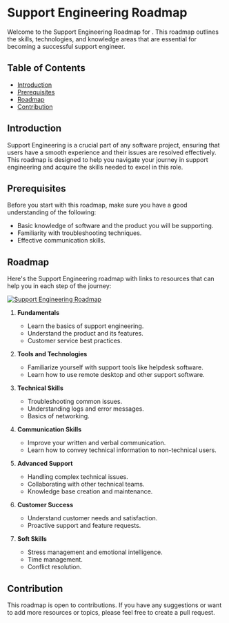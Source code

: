 # Support Engineering Roadmap

Welcome to the Support Engineering Roadmap for <Your Project Name>. This roadmap outlines the skills, technologies, and knowledge areas that are essential for becoming a successful support engineer.

## Table of Contents
- [Introduction](#introduction)
- [Prerequisites](#prerequisites)
- [Roadmap](#roadmap)
- [Contribution](#contribution)


## Introduction
Support Engineering is a crucial part of any software project, ensuring that users have a smooth experience and their issues are resolved effectively. This roadmap is designed to help you navigate your journey in support engineering and acquire the skills needed to excel in this role.

## Prerequisites
Before you start with this roadmap, make sure you have a good understanding of the following:
- Basic knowledge of software and the product you will be supporting.
- Familiarity with troubleshooting techniques.
- Effective communication skills.

## Roadmap

Here's the Support Engineering roadmap with links to resources that can help you in each step of the journey:

[![Support Engineering Roadmap](https://api.roadmap.sh/v1-badge/wide/65117837c55ba29dca4dfc48?variant=dark)](https://roadmap.sh/guides/support-engineer)

1. **Fundamentals**
    - Learn the basics of support engineering.
    - Understand the product and its features.
    - Customer service best practices.
    
2. **Tools and Technologies**
    - Familiarize yourself with support tools like helpdesk software.
    - Learn how to use remote desktop and other support software.
    
3. **Technical Skills**
    - Troubleshooting common issues.
    - Understanding logs and error messages.
    - Basics of networking.
    
4. **Communication Skills**
    - Improve your written and verbal communication.
    - Learn how to convey technical information to non-technical users.
    
5. **Advanced Support**
    - Handling complex technical issues.
    - Collaborating with other technical teams.
    - Knowledge base creation and maintenance.
    
6. **Customer Success**
    - Understand customer needs and satisfaction.
    - Proactive support and feature requests.
    
7. **Soft Skills**
    - Stress management and emotional intelligence.
    - Time management.
    - Conflict resolution.

## Contribution
This roadmap is open to contributions. If you have any suggestions or want to add more resources or topics, please feel free to create a pull request.


